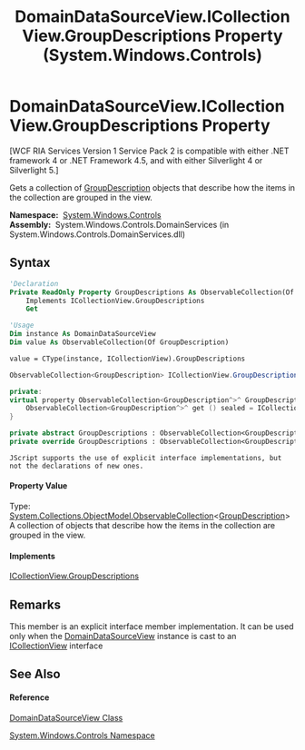 ﻿---
title: DomainDataSourceView.ICollectionView.GroupDescriptions Property  (System.Windows.Controls)
TOCTitle: ICollectionView.GroupDescriptions Property
ms:assetid: P:System.Windows.Controls.DomainDataSourceView.System#ComponentModel#ICollectionView#GroupDescriptions
ms:mtpsurl: https://msdn.microsoft.com/en-us/library/Ff422669(v=VS.91)
ms:contentKeyID: 28755040
ms.date: 01/27/2012
mtps_version: v=VS.91
f1_keywords:
- System.Windows.Controls.DomainDataSourceView.ICollectionView.GroupDescriptions
dev_langs:
- CSharp
- JScript
- VB
- FSharp
- c++
api_location:
- System.Windows.Controls.DomainServices.dll
api_name:
- System.Windows.Controls.DomainDataSourceView.get_GroupDescriptions
- System.Windows.Controls.DomainDataSourceView.GroupDescriptions
api_type:
- Managed
topic_type:
- apiref
- kbSyntax
product_family_name: VS
ROBOTS: INDEX,FOLLOW
---

# DomainDataSourceView.ICollectionView.GroupDescriptions Property

\[WCF RIA Services Version 1 Service Pack 2 is compatible with either .NET framework 4 or .NET Framework 4.5, and with either Silverlight 4 or Silverlight 5.\]

Gets a collection of [GroupDescription](https://msdn.microsoft.com/en-us/library/ms644311) objects that describe how the items in the collection are grouped in the view.

**Namespace:**  [System.Windows.Controls](ms590941\(v=vs.91\).md)  
**Assembly:**  System.Windows.Controls.DomainServices (in System.Windows.Controls.DomainServices.dll)

## Syntax

``` vb
'Declaration
Private ReadOnly Property GroupDescriptions As ObservableCollection(Of GroupDescription)
    Implements ICollectionView.GroupDescriptions
    Get
```

``` vb
'Usage
Dim instance As DomainDataSourceView
Dim value As ObservableCollection(Of GroupDescription)

value = CType(instance, ICollectionView).GroupDescriptions
```

``` csharp
ObservableCollection<GroupDescription> ICollectionView.GroupDescriptions { get; }
```

``` c++
private:
virtual property ObservableCollection<GroupDescription^>^ GroupDescriptions {
    ObservableCollection<GroupDescription^>^ get () sealed = ICollectionView::GroupDescriptions::get;
}
```

``` fsharp
private abstract GroupDescriptions : ObservableCollection<GroupDescription>
private override GroupDescriptions : ObservableCollection<GroupDescription>
```

``` jscript
JScript supports the use of explicit interface implementations, but not the declarations of new ones.
```

#### Property Value

Type: [System.Collections.ObjectModel.ObservableCollection](https://msdn.microsoft.com/en-us/library/ms668604)\<[GroupDescription](https://msdn.microsoft.com/en-us/library/ms644311)\>  
A collection of objects that describe how the items in the collection are grouped in the view.  

#### Implements

[ICollectionView.GroupDescriptions](https://msdn.microsoft.com/en-us/library/ms662620)  

## Remarks

This member is an explicit interface member implementation. It can be used only when the [DomainDataSourceView](ff422675\(v=vs.91\).md) instance is cast to an [ICollectionView](https://msdn.microsoft.com/en-us/library/ms644316) interface

## See Also

#### Reference

[DomainDataSourceView Class](ff422675\(v=vs.91\).md)

[System.Windows.Controls Namespace](ms590941\(v=vs.91\).md)

